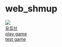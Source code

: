 # web_shmup
<img src="http://i.imgur.com/MVJjorq.png"><br/>
<a href="https://youtu.be/lYoHcALTOI0">유튜브 </a><br/>
<a href="https://htmlpreview.github.io/?https://github.com/Admin-B/web_shmup/blob/master/public/play.html">play game</a><br/>
<a href="https://htmlpreview.github.io/?https://github.com/Admin-B/web_shmup/blob/master/public/main.html">test game</a>
